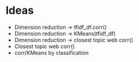 # Ideas
* Dimension reduction -> tfidf_df.corr()
* Dimension reduction -> KMeans(tfidf_df)
* Dimension reduction -> closest topic web corr()
* Closest topic web corr()
* corr/KMeans by classification
